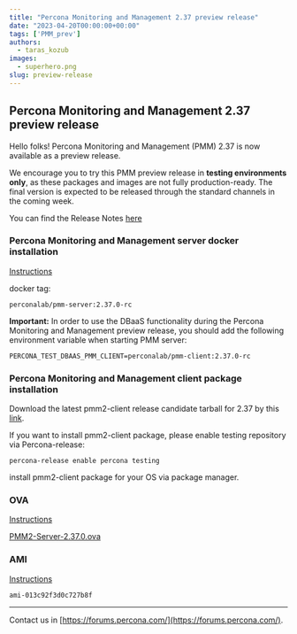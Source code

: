 ```yaml
---
title: "Percona Monitoring and Management 2.37 preview release"
date: "2023-04-20T00:00:00+00:00"
tags: ['PMM_prev']
authors:
  - taras_kozub
images:
  - superhero.png
slug: preview-release
---
```


## Percona Monitoring and Management 2.37 preview release

Hello folks! Percona Monitoring and Management (PMM) 2.37 is now available as a preview release.

We encourage you to try this PMM preview release in **testing environments only**, as these packages and images are not fully production-ready. The final version is expected to be released through the standard channels in the coming week.

You can find the Release Notes [here](https://pmm-2-37-0-pr-1043.onrender.com/release-notes/2.37.0.html)

### Percona Monitoring and Management server docker installation

[Instructions](https://docs.percona.com/percona-monitoring-and-management/setting-up/server/docker.html)

docker tag:

`perconalab/pmm-server:2.37.0-rc`

**Important:** In order to use the DBaaS functionality during the Percona Monitoring and Management preview release, you should add the following environment variable when starting PMM server:

`PERCONA_TEST_DBAAS_PMM_CLIENT=perconalab/pmm-client:2.37.0-rc`

### Percona Monitoring and Management client package installation

Download the latest pmm2-client release candidate tarball for 2.37 by this [link](https://s3.us-east-2.amazonaws.com/pmm-build-cache/PR-BUILDS/pmm2-client/pmm2-client-latest-5256.tar.gz).


If you want to install pmm2-client package, please enable testing repository via Percona-release: 


`
percona-release enable percona testing
`

install pmm2-client package for your OS via package manager.

### OVA

[Instructions](https://docs.percona.com/percona-monitoring-and-management/setting-up/server/virtual-appliance.html)

[PMM2-Server-2.37.0.ova](https://percona-vm.s3.amazonaws.com/PMM2-Server-2.37.0.ova)

### AMI

[Instructions](https://docs.percona.com/percona-monitoring-and-management/setting-up/server/aws.html)

`ami-013c92f3d0c727b8f`


---

Contact us in [https://forums.percona.com/](https://forums.percona.com/).
